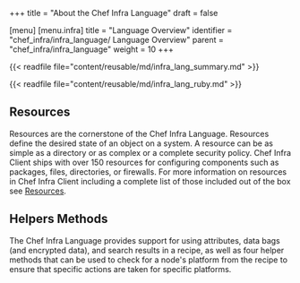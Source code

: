 +++
title = "About the Chef Infra Language"
draft = false

[menu]
  [menu.infra]
    title = "Language Overview"
    identifier = "chef_infra/infra_language/ Language Overview"
    parent = "chef_infra/infra_language"
    weight = 10
+++

{{< readfile file="content/reusable/md/infra_lang_summary.md" >}}

{{< readfile file="content/reusable/md/infra_lang_ruby.md" >}}

## Resources

Resources are the cornerstone of the Chef Infra Language. Resources define the desired state of an object on a system. A resource can be as simple as a directory or as complex or a complete security policy. Chef Infra Client ships with over 150 resources for configuring components such as packages, files, directories, or firewalls. For more information on resources in Chef Infra Client including a complete list of those included out of the box see [Resources](/resources).

## Helpers Methods

The Chef Infra Language provides support for using attributes, data bags (and
encrypted data), and search results in a recipe, as well as four helper
methods that can be used to check for a node's platform from the recipe
to ensure that specific actions are taken for specific platforms.
